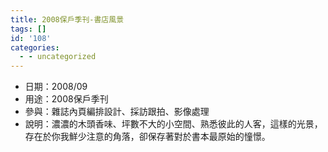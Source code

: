 ```yaml
---
title: 2008保戶季刊-書店風景
tags: []
id: '108'
categories:
  - - uncategorized
---
```


*   日期：2008/09
*   用途：2008保戶季刊
*   參與：雜誌內頁編排設計、採訪跟拍、影像處理
*   說明：濃濃的木頭香味、坪數不大的小空間、熟悉彼此的人客，這樣的光景，存在於你我鮮少注意的角落，卻保存著對於書本最原始的憧憬。